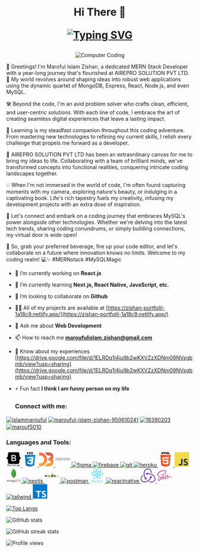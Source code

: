 
 
<h1 align="center">Hi There 👋
 
[![Typing SVG](https://readme-typing-svg.herokuapp.com?size=24&duration=5060&color=000000&center=true&vCenter=true&width=620&lines=Welcome+To+My+GitHub+Profile;+I'm+Maroful+islam+zishan;+A+passionate+MERN+stack+developer+from+Bangladesh)](https://git.io/typing-svg)
</h1>

 

<p align="center">
  <img src="https://i.ibb.co/JHHnHSk/67cf8903-9b81-40d1-b38c-7d9f1e5fbd65.jpg" alt="Computer Coding" height="300px" />
</p>

👋 Greetings! I'm Maroful Islam Zishan, a dedicated MERN Stack Developer with a year-long journey that's flourished at AIREPRO SOLUTION PVT LTD. 🚀 My world revolves around shaping ideas into robust web applications using the dynamic quartet of MongoDB, Express, React, Node.js, and even MySQL.

🛠️ Beyond the code, I'm an avid problem solver who crafts clean, efficient, and user-centric solutions. With each line of code, I embrace the art of creating seamless digital experiences that leave a lasting impact.

🌱 Learning is my steadfast companion throughout this coding adventure. From mastering new technologies to refining my current skills, I relish every challenge that propels me forward as a developer.

🌟 AIREPRO SOLUTION PVT LTD has been an extraordinary canvas for me to bring my ideas to life. Collaborating with a team of brilliant minds, we've transformed concepts into functional realities, conquering intricate coding landscapes together.

💡 When I'm not immersed in the world of code, I'm often found capturing moments with my camera, exploring nature's beauty, or indulging in a captivating book. Life's rich tapestry fuels my creativity, infusing my development projects with an extra dose of inspiration.

🤝 Let's connect and embark on a coding journey that embraces MySQL's power alongside other technologies. Whether we're delving into the latest tech trends, sharing coding conundrums, or simply building connections, my virtual door is wide open!

🚀 So, grab your preferred beverage, fire up your code editor, and let's collaborate on a future where innovation knows no limits. Welcome to my coding realm! 💻✨ #MERNstack #MySQLMagic

- 🔭 I’m currently working on **React.js**

- 🌱 I’m currently learning **Next.js, React Native, JavaScript, etc.**

- 👯 I’m looking to collaborate on **Github**

- 👨‍💻 All of my projects are available at [https://zishan-portfolil-1a18c9.netlify.app/](https://zishan-portfolil-1a18c9.netlify.app/)

- 💬 Ask me about **Web Development**

- 📫 How to reach me **maroufulislam.zishan@gmail.com**

- 📄 Know about my experiences [https://drive.google.com/file/d/1ELRDq1l4iu9b2wKXVZzXDNm09NVsgbmb/view?usp=sharing](https://drive.google.com/file/d/1ELRDq1l4iu9b2wKXVZzXDNm09NVsgbmb/view?usp=sharing)

- ⚡ Fun fact **I think I am funny person on my life**

  <h3 align="left">Connect with me:</h3>
<p align="left">
<a href="https://twitter.com/islammarouful" target="blank"><img align="center" src="https://raw.githubusercontent.com/rahuldkjain/github-profile-readme-generator/master/src/images/icons/Social/twitter.svg" alt="islammarouful" height="30" width="40" /></a>
<a href="https://linkedin.com/in/marouful-islam-zishan-950610241" target="blank"><img align="center" src="https://raw.githubusercontent.com/rahuldkjain/github-profile-readme-generator/master/src/images/icons/Social/linked-in-alt.svg" alt="marouful-islam-zishan-950610241" height="30" width="40" /></a>
<a href="https://stackoverflow.com/users/18390203" target="blank"><img align="center" src="https://raw.githubusercontent.com/rahuldkjain/github-profile-readme-generator/master/src/images/icons/Social/stack-overflow.svg" alt="18390203" height="30" width="40" /></a>
<a href="https://fb.com/marouf5010" target="blank"><img align="center" src="https://raw.githubusercontent.com/rahuldkjain/github-profile-readme-generator/master/src/images/icons/Social/facebook.svg" alt="marouf5010" height="30" width="40" /></a>
</p>

<h3 align="left">Languages and Tools:</h3>
<p align="left"> <a href="https://getbootstrap.com" target="_blank" rel="noreferrer"> <img src="https://raw.githubusercontent.com/devicons/devicon/master/icons/bootstrap/bootstrap-plain-wordmark.svg" alt="bootstrap" width="40" height="40"/> </a> <a href="https://www.w3schools.com/css/" target="_blank" rel="noreferrer"> <img src="https://raw.githubusercontent.com/devicons/devicon/master/icons/css3/css3-original-wordmark.svg" alt="css3" width="40" height="40"/> </a> <a href="https://d3js.org/" target="_blank" rel="noreferrer"> <img src="https://raw.githubusercontent.com/devicons/devicon/master/icons/d3js/d3js-original.svg" alt="d3js" width="40" height="40"/> </a> <a href="https://expressjs.com" target="_blank" rel="noreferrer"> <img src="https://raw.githubusercontent.com/devicons/devicon/master/icons/express/express-original-wordmark.svg" alt="express" width="40" height="40"/> </a> <a href="https://www.figma.com/" target="_blank" rel="noreferrer"> <img src="https://www.vectorlogo.zone/logos/figma/figma-icon.svg" alt="figma" width="40" height="40"/> </a> <a href="https://firebase.google.com/" target="_blank" rel="noreferrer"> <img src="https://www.vectorlogo.zone/logos/firebase/firebase-icon.svg" alt="firebase" width="40" height="40"/> </a> <a href="https://git-scm.com/" target="_blank" rel="noreferrer"> <img src="https://www.vectorlogo.zone/logos/git-scm/git-scm-icon.svg" alt="git" width="40" height="40"/> </a> <a href="https://heroku.com" target="_blank" rel="noreferrer"> <img src="https://www.vectorlogo.zone/logos/heroku/heroku-icon.svg" alt="heroku" width="40" height="40"/> </a> <a href="https://www.w3.org/html/" target="_blank" rel="noreferrer"> <img src="https://raw.githubusercontent.com/devicons/devicon/master/icons/html5/html5-original-wordmark.svg" alt="html5" width="40" height="40"/> </a> <a href="https://developer.mozilla.org/en-US/docs/Web/JavaScript" target="_blank" rel="noreferrer"> <img src="https://raw.githubusercontent.com/devicons/devicon/master/icons/javascript/javascript-original.svg" alt="javascript" width="40" height="40"/> </a> <a href="https://www.mongodb.com/" target="_blank" rel="noreferrer"> <img src="https://raw.githubusercontent.com/devicons/devicon/master/icons/mongodb/mongodb-original-wordmark.svg" alt="mongodb" width="40" height="40"/> </a> <a href="https://nextjs.org/" target="_blank" rel="noreferrer"> <img src="https://cdn.worldvectorlogo.com/logos/nextjs-2.svg" alt="nextjs" width="40" height="40"/> </a> <a href="https://nodejs.org" target="_blank" rel="noreferrer"> <img src="https://raw.githubusercontent.com/devicons/devicon/master/icons/nodejs/nodejs-original-wordmark.svg" alt="nodejs" width="40" height="40"/> </a> <a href="https://postman.com" target="_blank" rel="noreferrer"> <img src="https://www.vectorlogo.zone/logos/getpostman/getpostman-icon.svg" alt="postman" width="40" height="40"/> </a> <a href="https://reactjs.org/" target="_blank" rel="noreferrer"> <img src="https://raw.githubusercontent.com/devicons/devicon/master/icons/react/react-original-wordmark.svg" alt="react" width="40" height="40"/> </a> <a href="https://reactnative.dev/" target="_blank" rel="noreferrer"> <img src="https://reactnative.dev/img/header_logo.svg" alt="reactnative" width="40" height="40"/> </a> <a href="https://redux.js.org" target="_blank" rel="noreferrer"> <img src="https://raw.githubusercontent.com/devicons/devicon/master/icons/redux/redux-original.svg" alt="redux" width="40" height="40"/> </a> <a href="https://sass-lang.com" target="_blank" rel="noreferrer"> <img src="https://raw.githubusercontent.com/devicons/devicon/master/icons/sass/sass-original.svg" alt="sass" width="40" height="40"/> </a> <a href="https://tailwindcss.com/" target="_blank" rel="noreferrer"> <img src="https://www.vectorlogo.zone/logos/tailwindcss/tailwindcss-icon.svg" alt="tailwind" width="40" height="40"/> </a> <a href="https://www.typescriptlang.org/" target="_blank" rel="noreferrer"> <img src="https://raw.githubusercontent.com/devicons/devicon/master/icons/typescript/typescript-original.svg" alt="typescript" width="40" height="40"/> </a> </p>

[![Top Langs](https://github-readme-stats.vercel.app/api/top-langs/?username=zishan344)](https://github.com/anuraghazra/github-readme-stats)

![GitHub stats](https://github-readme-stats.vercel.app/api?username=zishan344&show_icons=true&count_private=true)  

![GitHub streak stats](https://github-readme-streak-stats.herokuapp.com/?user=zishan344)  

![Profile views](https://gpvc.arturio.dev/zishan344)  
